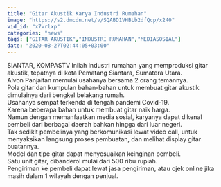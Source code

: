 ```yaml
---
title: "Gitar Akustik Karya Industri Rumahan"
image: "https://s2.dmcdn.net/v/SQABD1VHBLb2dfQcp/x240"
vid_id: "x7vrlxp"
categories: "news"
tags: ["GITAR AKUSTIK","INDUSTRI RUMAHAN","MEDIASOSIAL"]
date: "2020-08-27T02:44:05+03:00"
---
```

SIANTAR, KOMPASTV  Inilah industri rumahan yang memproduksi gitar akustik, tepatnya di kota Pematang Siantara, Sumatera Utara.   <br>Alvon Panjaitan memulai usahanya bersama 2 orang temannya.   <br>Pola gitar dan kumpulan bahan-bahan untuk membuat gitar akustik dimulainya dari bengkel belakang rumah.   <br>Usahanya sempat terkenda di tengah pandemi Covid-19.   <br>Karena beberapa bahan untuk membuat gitar naik harga.   <br>Namun dengan memanfaatkan media sosial, karyanya dapat dikenal pembeli dari berbagai daerah bahkan hingga dari luar negeri.   <br>Tak sedikit pembelinya yang berkomunikasi lewat video call, untuk menyaksikan langsung proses pembuatan, dan melihat display gitar buatannya.   <br>Model dan tipe gitar dapat menyesuaikan keinginan pembeli.   <br>Satu unit gitar, dibanderol mulai dari 500 ribu rupiah.   <br>Pengiriman ke pembeli dapat lewat jasa pengiriman, atau ojek online jika masih dalam 1 wilayah dengan penjual.   <br>
